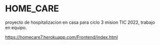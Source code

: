 # HOME_CARE
proyecto de hospitalizacion en casa para ciclo 3 mision TIC 2022, trabajo en equipo.

https://homecare7.herokuapp.com/Frontend/index.html
